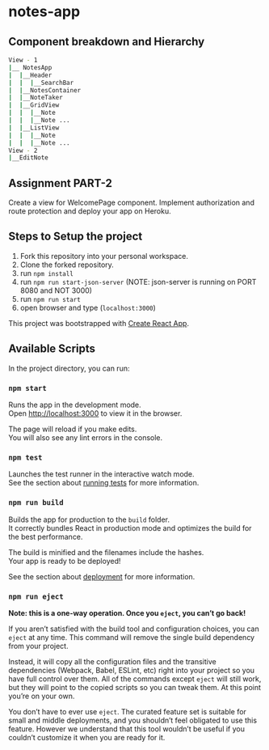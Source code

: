 # notes-app

## Component breakdown and Hierarchy
```bash
View - 1
|__ NotesApp
|  |__Header
|  |  |__SearchBar
|  |__NotesContainer
|  |__NoteTaker
|  |__GridView
|  |  |__Note
|  |  |__Note ...
|  |__ListView
|  |  |__Note
|  |  |__Note ...
View - 2
|__EditNote
```
## Assignment PART-2

Create a view for WelcomePage component. Implement authorization and route protection and deploy your app on Heroku.

## Steps to Setup the project
1. Fork this repository into your personal workspace.
2. Clone the forked repository.
3. run `npm install`
4. run `npm run start-json-server` (NOTE: json-server is running on PORT 8080 and NOT 3000)
5. run `npm run start`
6. open browser and type (`localhost:3000`)


This project was bootstrapped with [Create React App](https://github.com/facebook/create-react-app).

## Available Scripts

In the project directory, you can run:

### `npm start`

Runs the app in the development mode.<br>
Open [http://localhost:3000](http://localhost:3000) to view it in the browser.

The page will reload if you make edits.<br>
You will also see any lint errors in the console.

### `npm test`

Launches the test runner in the interactive watch mode.<br>
See the section about [running tests](https://facebook.github.io/create-react-app/docs/running-tests) for more information.

### `npm run build`

Builds the app for production to the `build` folder.<br>
It correctly bundles React in production mode and optimizes the build for the best performance.

The build is minified and the filenames include the hashes.<br>
Your app is ready to be deployed!

See the section about [deployment](https://facebook.github.io/create-react-app/docs/deployment) for more information.

### `npm run eject`

**Note: this is a one-way operation. Once you `eject`, you can’t go back!**

If you aren’t satisfied with the build tool and configuration choices, you can `eject` at any time. This command will remove the single build dependency from your project.

Instead, it will copy all the configuration files and the transitive dependencies (Webpack, Babel, ESLint, etc) right into your project so you have full control over them. All of the commands except `eject` will still work, but they will point to the copied scripts so you can tweak them. At this point you’re on your own.

You don’t have to ever use `eject`. The curated feature set is suitable for small and middle deployments, and you shouldn’t feel obligated to use this feature. However we understand that this tool wouldn’t be useful if you couldn’t customize it when you are ready for it.
